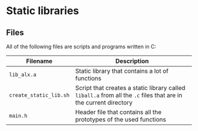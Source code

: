 # Static libraries

## Files
All of the following files are scripts and programs written in C:

| Filename | Description |
| -------- | ----------- |
| `lib_alx.a` | Static library that contains a lot of functions |
| `create_static_lib.sh` | Script that creates a static library called `liball.a` from all the `.c` files that are in the current directory |
| `main.h` | Header file that contains all the prototypes of the used functions |
